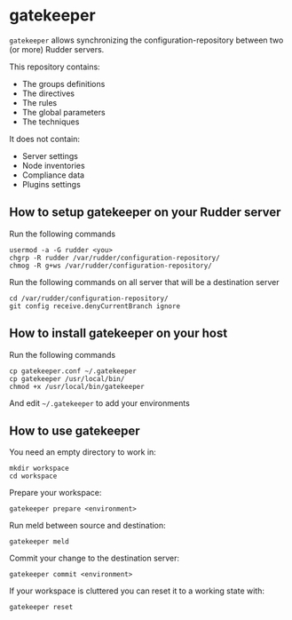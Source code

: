 gatekeeper
==========

`gatekeeper` allows synchronizing the configuration-repository between two (or more) Rudder servers.

This repository contains:

* The groups definitions
* The directives
* The rules
* The global parameters
* The techniques

It does not contain:

* Server settings
* Node inventories
* Compliance data
* Plugins settings

How to setup gatekeeper on your Rudder server
---------------------------------------------

Run the following commands

```
usermod -a -G rudder <you>
chgrp -R rudder /var/rudder/configuration-repository/
chmog -R g+ws /var/rudder/configuration-repository/
```

Run the following commands on all server that will be a destination server

```
cd /var/rudder/configuration-repository/
git config receive.denyCurrentBranch ignore
```

How to install gatekeeper on your host
--------------------------------------

Run the following commands

```
cp gatekeeper.conf ~/.gatekeeper
cp gatekeeper /usr/local/bin/
chmod +x /usr/local/bin/gatekeeper
```

And edit `~/.gatekeeper` to add your environments
  

How to use gatekeeper
---------------------

You need an empty directory to work in:

```
mkdir workspace
cd workspace
```

Prepare your workspace:

```
gatekeeper prepare <environment>
```

Run meld between source and destination:

```
gatekeeper meld
```

Commit your change to the destination server:

```
gatekeeper commit <environment>
```

If your workspace is cluttered you can reset it to a working state with:

```
gatekeeper reset
```
